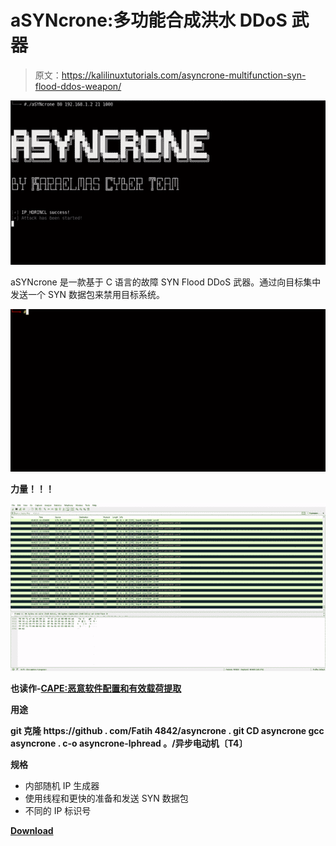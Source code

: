 # aSYNcrone:多功能合成洪水 DDoS 武器

> 原文：<https://kalilinuxtutorials.com/asyncrone-multifunction-syn-flood-ddos-weapon/>

[![aSYNcrone : Multifunction SYN Flood DDoS Weapon](img/a37a262677c5ec9750928381ce8b7cef.png "aSYNcrone : Multifunction SYN Flood DDoS Weapon")](https://1.bp.blogspot.com/-QAqlN8pULYI/XeeVKDS42BI/AAAAAAAADyY/p5PqpQm2UpAKEgqk-vbE_ak-7H3nrFATwCLcBGAsYHQ/s1600/aSYNcrone%25281%2529.png)

aSYNcrone 是一款基于 C 语言的故障 SYN Flood DDoS 武器。通过向目标集中发送一个 SYN 数据包来禁用目标系统。

![](img/e0554d54fbff839ac9708027c664330d.png)

**力量！！！**

![](img/2bb9d9d5ba2b71426228575cbee94bd2.png)

**也读作-[CAPE:恶意软件配置和有效载荷提取](https://kalilinuxtutorials.com/cape-malware-configuration-payload-extraction/)**

**用途**

**git 克隆 https://github . com/Fatih 4842/asyncrone . git
CD asyncrone
gcc asyncrone . c-o asyncrone-lphread
。/异步电动机〔T4〕**

**规格**

*   内部随机 IP 生成器
*   使用线程和更快的准备和发送 SYN 数据包
*   不同的 IP 标识号

[**Download**](https://github.com/fatih4842/aSYNcrone)